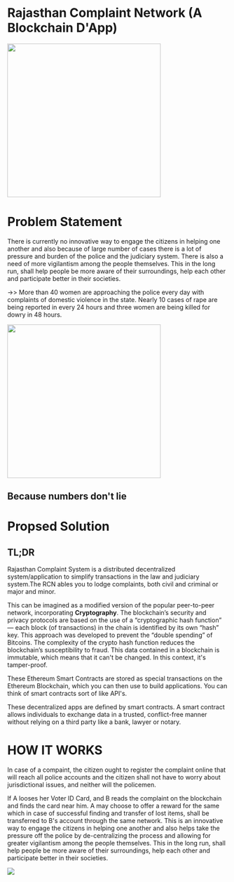 # Rajasthan Complaint Network (A Blockchain D'App)

<img src = "https://i.imgur.com/cDWhJ7k.gif" width = 350px>

# Problem Statement

There is currently no innovative way to engage the citizens in helping one another and also because of large number of cases there is a lot of pressure and burden of the police and the judiciary system. There is also a need of more vigilantism among the people themselves. This in the long run, shall help people be more aware of their surroundings, help each other and participate better in their societies.


->> More than 40 women are approaching the police every day with complaints of domestic violence in the state. Nearly 10 cases of rape are being reported in every 24 hours and three women are being killed for dowry in 48 hours.

<img src = "https://i.imgur.com/k5pVjeT.png" width = 350px>

## Because numbers don't lie





# Propsed Solution

## TL;DR

Rajasthan Complaint System is a distributed decentralized system/application to simplify transactions in the law and judiciary system.The RCN ables you to lodge complaints, both civil and criminal or major and minor.



This can be imagined as a modified version of the popular peer-to-peer network, incorporating <b>Cryptography</b>.
The blockchain’s security and privacy protocols are based on the use of a “cryptographic hash function” — each block (of transactions) in the chain is identified by its own “hash” key. This approach was developed to prevent the “double spending” of
Bitcoins. The complexity of the crypto hash function reduces the blockchain’s susceptibility to fraud.
This data contained in a blockchain is immutable, which means that it can't be changed. In this context, it's tamper-proof.

These Ethereum Smart Contracts are stored as special transactions on the Ethereum Blockchain, which you can then use to build applications. You can think of smart contracts sort of like API's.

These decentralized apps are defined by smart contracts. A smart contract allows individuals to exchange data in a trusted, conflict-free manner without relying on a third party like a bank, lawyer or notary.



# HOW IT WORKS
In case of a compaint, the citizen ought to register the complaint online that will reach all police accounts and the citizen shall not have to worry about jurisdictional issues, and neither will the policemen. 

If A looses her Voter ID Card, and B reads the complaint on the blockchain and finds the card near him. A may choose to offer a reward for the same which in case of successful finding and transfer of lost items, shall be transferred to B's account through the same network. 
This is an innovative way to engage the citizens in helping one another and also helps take the pressure off the police by de-centralizing the process and allowing for greater vigilantism among the people themselves. 
This in the long run, shall help people be more aware of their surroundings, help each other and participate better in their societies.






<img src = "https://i.imgur.com/6Ay6wDO.jpg" >
